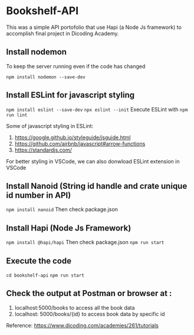 # Bookshelf-API
This was a simple API portofolio that use Hapi (a Node Js framework) to accomplish final project in Dicoding Academy.

## Install nodemon 
To keep the server running even if the code has changed

`npm install nodemon --save-dev`

## Install ESLint for javascript styling

`npm install eslint --save-dev`
`npx eslint --init`
Execute ESLint with
`npm run lint`

Some of javascript styling in ESLint:
1. https://google.github.io/styleguide/jsguide.html
2. https://github.com/airbnb/javascript#arrow-functions
3. https://standardjs.com/

For better styling in VSCode, we can also donwload ESLint extension in VSCode

## Install Nanoid (String id handle and crate unique id number in API)
`npm install nanoid`
Then check package.json

## Install Hapi (Node Js Framework)
`npm install @hapi/hapi`
Then check package.json
`npm run start`

## Execute the code

`cd bookshelf-api`
`npm run start`

## Check the output at Postman or browser at :
1. localhost:5000/books to access all the book data
2. localhost: 5000/books/{id} to access book data by specific id

Reference: https://www.dicoding.com/academies/261/tutorials
